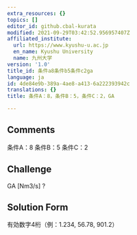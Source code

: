 ```yaml
---
extra_resources: {}
topics: []
editor_id: github.cbal-kurata
modified: 2021-09-29T03:42:52.956957407Z
affiliated_institute:
  url: https://www.kyushu-u.ac.jp
  en_name: Kyushu University
  name: 九州大学
version: '1.0'
title_id: 条件a8条件b5条件c2ga
language: ja
id: 4de84e9b-389a-4ae8-a413-6a222393942c
translations: {}
title: 条件A：8，条件B：5，条件C：2，GA

---
```


## Comments
条件A：8
条件B：5
条件C：2

## Challenge
GA [Nm3/s] ?

## Solution Form
有効数字4桁（例：1.234,  56.78,  901.2）




